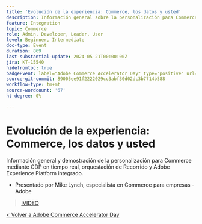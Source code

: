 ```yaml
---
title: 'Evolución de la experiencia: Commerce, los datos y usted'
description: Información general sobre la personalización para Commerce mediante CDP en tiempo real, orquestación de Recorrido y Adobe Experience Platform integrado.
feature: Integration
topic: Commerce
role: Admin, Developer, Leader, User
level: Beginner, Intermediate
doc-type: Event
duration: 869
last-substantial-update: 2024-05-21T00:00:00Z
jira: KT-15540
hidefromtoc: true
badgeEvent: label="Adobe Commerce Accelerator Day" type="positive" url="https://experienceleague.adobe.com/en/docs/events/apac-commerce-recordings/2024/overview"
source-git-commit: 89005ee91f2222029cc3abf30d02dc3b7714b588
workflow-type: tm+mt
source-wordcount: '67'
ht-degree: 0%

---
```



# Evolución de la experiencia: Commerce, los datos y usted

Información general y demostración de la personalización para Commerce mediante CDP en tiempo real, orquestación de Recorrido y Adobe Experience Platform integrado.

+ Presentado por Mike Lynch, especialista en Commerce para empresas - Adobe

>[!VIDEO](https://video.tv.adobe.com/v/3429266/?learn=on)

[&lt; Volver a Adobe Commerce Accelerator Day](./overview.md)